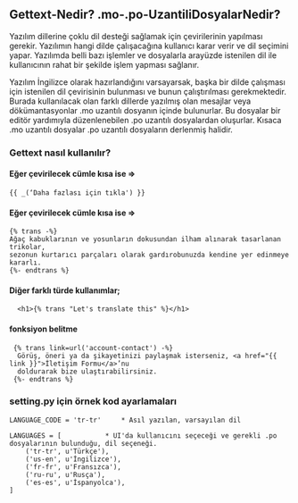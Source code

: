## Gettext-Nedir? .mo-.po-UzantiliDosyalarNedir?

Yazılım dillerine çoklu dil desteği sağlamak için çevirilerinin yapılması gerekir. Yazılımın hangi dilde çalışacağına kullanıcı karar verir ve dil seçimini yapar. Yazılımda belli bazı işlemler ve dosyalarla arayüzde istenilen dil ile kullanıcının rahat bir şekilde işlem yapması sağlanır.

Yazılım İngilizce olarak hazırlandığını varsayarsak, başka bir dilde çalışması için istenilen dil çevirisinin bulunması ve bunun çalıştırılması gerekmektedir. Burada kullanılacak olan farklı dillerde yazılmış olan mesajlar veya dökümantasyonlar .mo uzantılı dosyanın içinde bulunurlar. Bu dosyalar bir editör yardımıyla düzenlenebilen .po uzantılı dosyalardan oluşurlar. Kısaca .mo uzantılı dosyalar .po uzantılı dosyaların derlenmiş halidir. 


### Gettext nasıl kullanılır?

#### Eğer çevirilecek cümle kısa ise =>
```
{{ _(‘Daha fazlası için tıkla') }}
```
#### Eğer çevirilecek cümle kısa ise =>

```
{% trans -%}
Ağaç kabuklarının ve yosunların dokusundan ilham alınarak tasarlanan trikolar,
sezonun kurtarıcı parçaları olarak gardırobunuzda kendine yer edinmeye kararlı. 
{%- endtrans %}
```
#### Diğer farklı türde kullanımlar;

  ```
	<h1>{% trans "Let's translate this" %}</h1>
  ```
#### fonksiyon belitme

```
 {% trans link=url('account-contact') -%}
  Görüş, öneri ya da şikayetinizi paylaşmak isterseniz, <a href="{{ link }}">İletişim Formu</a>’nu 
  doldurarak bize ulaştırabilirsiniz.
 {%- endtrans %}
```


### setting.py için örnek kod ayarlamaları
````
LANGUAGE_CODE = 'tr-tr' 	* Asıl yazılan, varsayılan dil

LANGUAGES = [  			* UI'da kullanıcını seçeceği ve gerekli .po dosyalarının bulunduğu, dil seçeneği.  
    ('tr-tr', u'Türkçe'),      
    ('us-en', u'İngilizce'),
    ('fr-fr', u'Fransızca'),
    ('ru-ru', u'Rusça'),
    ('es-es', u'İspanyolca'),
]
````
